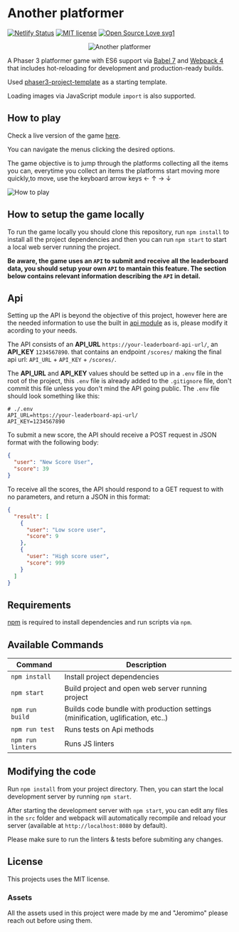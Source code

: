 # Another platformer

[![Netlify Status](https://api.netlify.com/api/v1/badges/71ac9d36-b299-425d-ab9d-0d74cb446f0d/deploy-status)](https://another-platformer.netlify.app/)
[![MIT license](https://img.shields.io/github/license/codingAngarita/another-platformer)](https://codingangarita.mit-license.org/)
[![Open Source Love svg1](https://badges.frapsoft.com/os/v1/open-source.svg?v=103)](https://github.com/ellerbrock/open-source-badges/)

<p align="center">
  <img alt="Another platformer" src="https://i.imgur.com/XBl9jpq.png?1" />
</p>

A Phaser 3 platformer game with ES6 support via [Babel 7](https://babeljs.io/) and [Webpack 4](https://webpack.js.org/)
that includes hot-reloading for development and production-ready builds.

Used [phaser3-project-template](https://github.com/photonstorm/phaser3-project-template) as a starting template.

Loading images via JavaScript module `import` is also supported.

## How to play
Check a live version of the game [here](https://another-platformer.netlify.app/).

You can navigate the menus clicking the desired options.

The game objective is to jump through the platforms collecting all the items you can, everytime you collect an items the platforms start moving more quickly,to move, use the keyboard arrow keys &#8592; &#8593; &#8594; &#8595;

![How to play](https://i.imgur.com/AIzcJc8.png "How to play")

## How to setup the game locally

To run the game locally you should clone this repository, run `npm install` to install all the project dependencies and then you can run `npm start` to start a local web server running the project.

**Be aware, the game uses an `API` to submit and receive all the leaderboard data, you should setup your own `API` to mantain this feature. The section below contains relevant information describing the `API` in detail.**

## Api

Setting up the API is beyond the objective of this project, however here are the needed information to use the built in [api module](https://github.com/codingAngarita/another-platformer/blob/feature/game-logic/src/classes/api.js) as is, please modify it acording to your needs. 

The API consists of an **API_URL** `https://your-leaderboard-api-url/`, an **API_KEY** `1234567890`. 
that contains an endpoint `/scores/` making the final api url: `API_URL` + `API_KEY` + `/scores/`.

The **API_URL** and **API_KEY** values should be setted up in a `.env` file in the root of the project, this `.env` file is already added to the `.gitignore` file, don't commit this file unless you don't mind the API going public. The `.env` file should look something like this:

```
# ./.env
API_URL=https://your-leaderboard-api-url/
API_KEY=1234567890
```

To submit a new score, the API should receive a POST request in JSON format with the following body:
```JSON
{
  "user": "New Score User",
  "score": 39
}
```
To receive all the scores, the API should respond to a GET request to with no parameters, and return a JSON in this format:
```JSON
{
  "result": [
    {
      "user": "Low score user",
      "score": 9
    },
    {
      "user": "High score user",
      "score": 999
    }
  ]
}
```

## Requirements

[npm](https://www.npmjs.com/) is required to install dependencies and run scripts via `npm`.

## Available Commands

| Command | Description |
|---------|-------------|
| `npm install` | Install project dependencies |
| `npm start` | Build project and open web server running project |
| `npm run build` | Builds code bundle with production settings (minification, uglification, etc..) |
| `npm run test` | Runs tests on Api methods |
| `npm run linters` | Runs JS linters |

## Modifying the code

Run `npm install` from your project directory. Then, you can start the local development
server by running `npm start`.


After starting the development server with `npm start`, you can edit any files in the `src` folder
and webpack will automatically recompile and reload your server (available at `http://localhost:8080`
by default).

Please make sure to run the linters & tests before submiting any changes.

## License

This projects uses the MIT license.

### Assets

All the assets used in this project were made by me and "Jeromimo" please reach out before using them.



